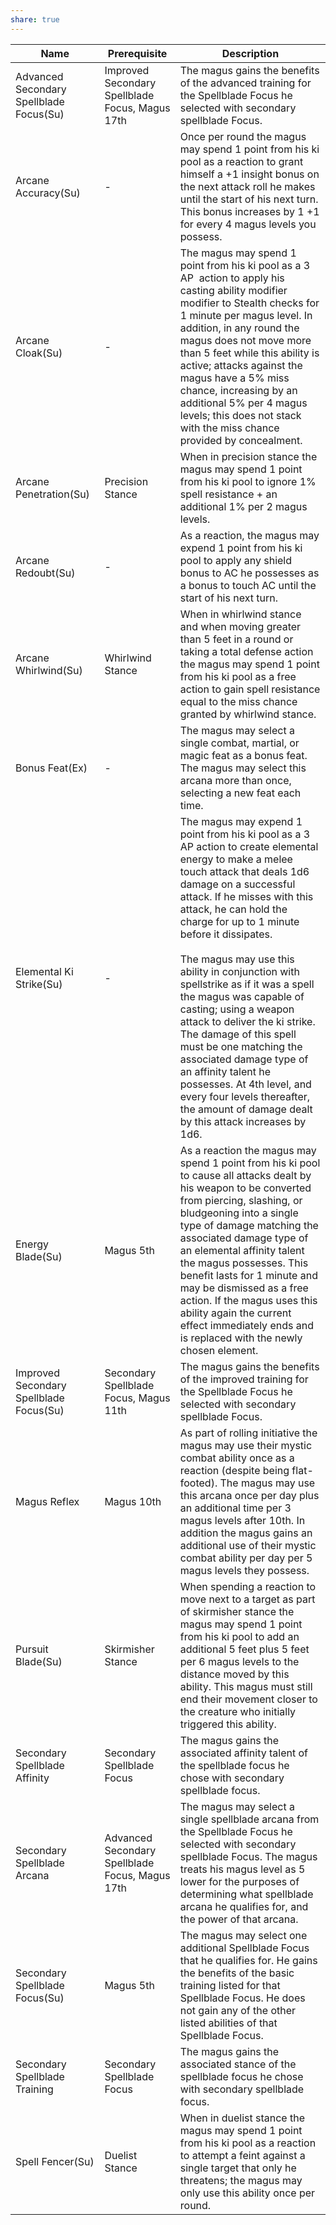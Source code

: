 ```yaml
---
share: true
---
```


| Name                                    | Prerequisite                                    | Description                                                                                                                                                                                                                                                                                                                                                                                                                                                                                                                                                                                                                                                               |
| --------------------------------------- | ----------------------------------------------- | ------------------------------------------------------------------------------------------------------------------------------------------------------------------------------------------------------------------------------------------------------------------------------------------------------------------------------------------------------------------------------------------------------------------------------------------------------------------------------------------------------------------------------------------------------------------------------------------------------------------------------------------------------------------------- |
| Advanced Secondary Spellblade Focus(Su) | Improved Secondary Spellblade Focus, Magus 17th | The magus gains the benefits of the advanced training for the Spellblade Focus he selected with secondary spellblade Focus.                                                                                                                                                                                                                                                                                                                                                                                                                                                                                                                                               |
| Arcane Accuracy(Su)                     | \-                                              | Once per round the magus may spend 1 point from his ki pool as a reaction to grant himself a +1 insight bonus on the next attack roll he makes until the start of his next turn. This bonus increases by 1 +1 for every 4 magus levels you possess.                                                                                                                                                                                                                                                                                                                                                                                                                       |
| Arcane Cloak(Su)                        | \-                                              | The magus may spend 1 point from his ki pool as a 3 AP  action to apply his casting ability modifier modifier to Stealth checks for 1 minute per magus level. In addition, in any round the magus does not move more than 5 feet while this ability is active; attacks against the magus have a 5% miss chance, increasing by an additional 5% per 4 magus levels; this does not stack with the miss chance provided by concealment.                                                                                                                                                                                                                                      |
| Arcane Penetration(Su)                  | Precision Stance                                | When in precision stance the magus may spend 1 point from his ki pool to ignore 1% spell resistance + an additional 1% per 2 magus levels.                                                                                                                                                                                                                                                                                                                                                                                                                                                                                                                                |
| Arcane Redoubt(Su)                      | \-                                              | As a reaction, the magus may expend 1 point from his ki pool to apply any shield bonus to AC he possesses as a bonus to touch AC until the start of his next turn.                                                                                                                                                                                                                                                                                                                                                                                                                                                                                                        |
| Arcane Whirlwind(Su)                    | Whirlwind Stance                                | When in whirlwind stance and when moving greater than 5 feet in a round or taking a total defense action the magus may spend 1 point from his ki pool as a free action to gain spell resistance equal to the miss chance granted by whirlwind stance.                                                                                                                                                                                                                                                                                                                                                                                                                     |
| Bonus Feat(Ex)                          | \-                                              | The magus may select a single combat, martial, or magic feat as a bonus feat. The magus may select this arcana more than once, selecting a new feat each time.                                                                                                                                                                                                                                                                                                                                                                                                                                                                                                            |
| Elemental Ki Strike(Su)                 | \-                                              | The magus may expend 1 point from his ki pool as a 3 AP action to create elemental energy to make a melee touch attack that deals 1d6 damage on a successful attack. If he misses with this attack, he can hold the charge for up to 1 minute before it dissipates.<br><br>The magus may use this ability in conjunction with spellstrike as if it was a spell the magus was capable of casting; using a weapon attack to deliver the ki strike. The damage of this spell must be one matching the associated damage type of an affinity talent he possesses. At 4th level, and every four levels thereafter, the amount of damage dealt by this attack increases by 1d6. |
| Energy Blade(Su)                        | Magus 5th                                       | As a reaction the magus may spend 1 point from his ki pool to cause all attacks dealt by his weapon to be converted from piercing, slashing, or bludgeoning into a single type of damage matching the associated damage type of an elemental affinity talent the magus possesses. This benefit lasts for 1 minute and may be dismissed as a free action. If the magus uses this ability again the current effect immediately ends and is replaced with the newly chosen element.                                                                                                                                                                                          |
| Improved Secondary Spellblade Focus(Su) | Secondary Spellblade Focus, Magus 11th          | The magus gains the benefits of the improved training for the Spellblade Focus he selected with secondary spellblade Focus.                                                                                                                                                                                                                                                                                                                                                                                                                                                                                                                                               |
| Magus Reflex                            | Magus 10th                                      | As part of rolling initiative the magus may use their mystic combat ability once as a reaction (despite being flat-footed). The magus may use this arcana once per day plus an additional time per 3 magus levels after 10th. In addition the magus gains an additional use of their mystic combat ability per day per 5 magus levels they possess.                                                                                                                                                                                                                                                                                                                       |
| Pursuit Blade(Su)                       | Skirmisher Stance                               | When spending a reaction to move next to a target as part of skirmisher stance the magus may spend 1 point from his ki pool to add an additional 5 feet plus 5 feet per 6 magus levels to the distance moved by this ability. This magus must still end their movement closer to the creature who initially triggered this ability.                                                                                                                                                                                                                                                                                                                                       |
| Secondary Spellblade Affinity           | Secondary Spellblade Focus                      | The magus gains the associated affinity talent of the spellblade focus he chose with secondary spellblade focus.                                                                                                                                                                                                                                                                                                                                                                                                                                                                                                                                                          |
| Secondary Spellblade Arcana             | Advanced Secondary Spellblade Focus, Magus 17th | The magus may select a single spellblade arcana from the Spellblade Focus he selected with secondary spellblade Focus. The magus treats his magus level as 5 lower for the purposes of determining what spellblade arcana he qualifies for, and the power of that arcana.                                                                                                                                                                                                                                                                                                                                                                                                 |
| Secondary Spellblade Focus(Su)          | Magus 5th                                       | The magus may select one additional Spellblade Focus that he qualifies for. He gains the benefits of the basic training listed for that Spellblade Focus. He does not gain any of the other listed abilities of that Spellblade Focus.                                                                                                                                                                                                                                                                                                                                                                                                                                    |
| Secondary Spellblade Training           | Secondary Spellblade Focus                      | The magus gains the associated stance of the spellblade focus he chose with secondary spellblade focus.                                                                                                                                                                                                                                                                                                                                                                                                                                                                                                                                                                   |
| Spell Fencer(Su)                        | Duelist Stance                                  | When in duelist stance the magus may spend 1 point from his ki pool as a reaction to attempt a feint against a single target that only he threatens; the magus may only use this ability once per round.                                                                                                                                                                                                                                                                                                                                                                                                                                                                  |
